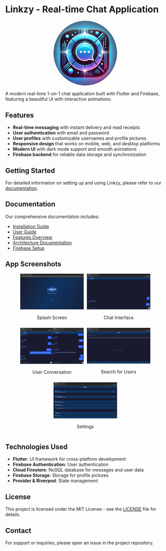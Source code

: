# Linkzy - Real-time Chat Application

<p align="center">
  <img src="assets/images/linkzy_icon.png" width="200" alt="Linkzy Logo" style="border-radius: 50%;">
</p>

A modern real-time 1-on-1 chat application built with Flutter and Firebase, featuring a beautiful UI with interactive animations.

## Features

- **Real-time messaging** with instant delivery and read receipts
- **User authentication** with email and password
- **User profiles** with customizable usernames and profile pictures
- **Responsive design** that works on mobile, web, and desktop platforms
- **Modern UI** with dark mode support and smooth animations
- **Firebase backend** for reliable data storage and synchronization

## Getting Started

For detailed information on setting up and using Linkzy, please refer to our [documentation](docs/index.md).

## Documentation

Our comprehensive documentation includes:

- [Installation Guide](docs/INSTALLATION.md)
- [User Guide](docs/USER_GUIDE.md)
- [Features Overview](docs/FEATURES.md)
- [Architecture Documentation](docs/ARCHITECTURE.md)
- [Firebase Setup](docs/FIREBASE_SETUP.md)

## App Screenshots

<div align="center">
  <div style="display: flex; flex-wrap: wrap; justify-content: center; gap: 10px;">
    <div>
      <img src="assets/images/screens/splash_screen.png" alt="Splash Screen" width="200"/>
      <p>Splash Screen</p>
    </div>
    <div>
      <img src="assets/images/screens/chat_screen.png" alt="Chat Interface" width="200"/>
      <p>Chat Interface</p>
    </div>
    <div>
      <img src="assets/images/screens/tow_user_chat.png" alt="Conversation" width="200"/>
      <p>User Conversation</p>
    </div>
    <div>
      <img src="assets/images/screens/search_user.png" alt="User Search" width="200"/>
      <p>Search for Users</p>
    </div>
    <div>
      <img src="assets/images/screens/settings.png" alt="Settings" width="200"/>
      <p>Settings</p>
    </div>
  </div>
</div>

## Technologies Used

- **Flutter**: UI framework for cross-platform development
- **Firebase Authentication**: User authentication
- **Cloud Firestore**: NoSQL database for messages and user data
- **Firebase Storage**: Storage for profile pictures
- **Provider & Riverpod**: State management

## License

This project is licensed under the MIT License - see the [LICENSE](LICENSE) file for details.

## Contact

For support or inquiries, please open an issue in the project repository.
